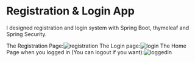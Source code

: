 # Registration & Login App
I designed registration and login system with Spring Boot, thymeleaf and Spring Security.

The Registration Page:![registration](https://user-images.githubusercontent.com/67893921/136177854-4147003a-4214-4591-8d7c-6046ee67195d.png)
The Login page:![login](https://user-images.githubusercontent.com/67893921/136177908-4ca75e65-d119-41bb-b62b-01caeb0d2c21.png)
The Home Page when you logged in (You can logout if you want):![loggedin](https://user-images.githubusercontent.com/67893921/136177953-54c6d6a9-9786-447f-a708-f7a9ecde5ff7.png)
